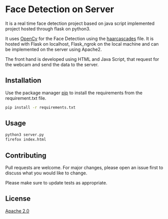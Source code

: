 # Face Detection on Server

It is a real time face detection project based on java script implemented project hosted through flask on python3.

It uses [OpenCv](https://opencv.org/) for the Face Detection using the [haarcascades](https://github.com/opencv/opencv/tree/master/data/haarcascades) file.
It is hosted with Flask on localhost, Flask_ngrok on the local machine and can be implemented on the server using Apache2.

The front hand is developed using HTML and Java Script, that request for the webcam and send the data to the server.

## Installation

Use the package manager [pip](https://pip.pypa.io/en/stable/) to install the requirements from the requirement.txt file.

```bash
pip install -r requirements.txt 
```

## Usage
```bash 
python3 server.py
firefox index.html
```

## Contributing
Pull requests are welcome. For major changes, please open an issue first to discuss what you would like to change.

Please make sure to update tests as appropriate.

## License
[Apache 2.0](https://choosealicense.com/licenses/apache-2.0/)
